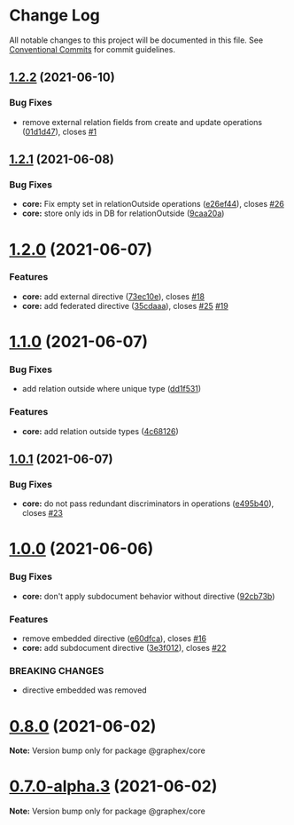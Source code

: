 # Change Log

All notable changes to this project will be documented in this file.
See [Conventional Commits](https://conventionalcommits.org) for commit guidelines.

## [1.2.2](https://github.com/vitramir/apollo-model-mongodb/compare/v1.2.1...v1.2.2) (2021-06-10)


### Bug Fixes

* remove external relation fields from create and update operations ([01d1d47](https://github.com/vitramir/apollo-model-mongodb/commit/01d1d47)), closes [#1](https://github.com/vitramir/apollo-model-mongodb/issues/1)





## [1.2.1](https://github.com/vitramir/apollo-model-mongodb/compare/v1.2.0...v1.2.1) (2021-06-08)


### Bug Fixes

* **core:** Fix empty set in relationOutside operations ([e26ef44](https://github.com/vitramir/apollo-model-mongodb/commit/e26ef44)), closes [#26](https://github.com/vitramir/apollo-model-mongodb/issues/26)
* **core:** store only ids in DB for relationOutside ([9caa20a](https://github.com/vitramir/apollo-model-mongodb/commit/9caa20a))





# [1.2.0](https://github.com/vitramir/apollo-model-mongodb/compare/v1.1.0...v1.2.0) (2021-06-07)


### Features

* **core:** add external directive ([73ec10e](https://github.com/vitramir/apollo-model-mongodb/commit/73ec10e)), closes [#18](https://github.com/vitramir/apollo-model-mongodb/issues/18)
* **core:** add federated directive ([35cdaaa](https://github.com/vitramir/apollo-model-mongodb/commit/35cdaaa)), closes [#25](https://github.com/vitramir/apollo-model-mongodb/issues/25) [#19](https://github.com/vitramir/apollo-model-mongodb/issues/19)





# [1.1.0](https://github.com/vitramir/apollo-model-mongodb/compare/v1.0.1...v1.1.0) (2021-06-07)


### Bug Fixes

* add relation outside where unique type ([dd1f531](https://github.com/vitramir/apollo-model-mongodb/commit/dd1f531))


### Features

* **core:** add relation outside types ([4c68126](https://github.com/vitramir/apollo-model-mongodb/commit/4c68126))





## [1.0.1](https://github.com/vitramir/apollo-model-mongodb/compare/v1.0.0...v1.0.1) (2021-06-07)


### Bug Fixes

* **core:** do not pass redundant discriminators in operations ([e495b40](https://github.com/vitramir/apollo-model-mongodb/commit/e495b40)), closes [#23](https://github.com/vitramir/apollo-model-mongodb/issues/23)





# [1.0.0](https://github.com/vitramir/apollo-model-mongodb/compare/v0.8.0...v1.0.0) (2021-06-06)


### Bug Fixes

* **core:** don't apply subdocument behavior without directive ([92cb73b](https://github.com/vitramir/apollo-model-mongodb/commit/92cb73b))


### Features

* remove embedded directive ([e60dfca](https://github.com/vitramir/apollo-model-mongodb/commit/e60dfca)), closes [#16](https://github.com/vitramir/apollo-model-mongodb/issues/16)
* **core:** add subdocument directive ([3e3f012](https://github.com/vitramir/apollo-model-mongodb/commit/3e3f012)), closes [#22](https://github.com/vitramir/apollo-model-mongodb/issues/22)


### BREAKING CHANGES

* directive embedded was removed





# [0.8.0](https://github.com/vitramir/apollo-model-mongodb/compare/v0.7.0...v0.8.0) (2021-06-02)

**Note:** Version bump only for package @graphex/core





# [0.7.0-alpha.3](https://github.com/vitramir/apollo-model-mongodb/compare/v0.7.0-alpha.2...v0.7.0-alpha.3) (2021-06-02)

**Note:** Version bump only for package @graphex/core
